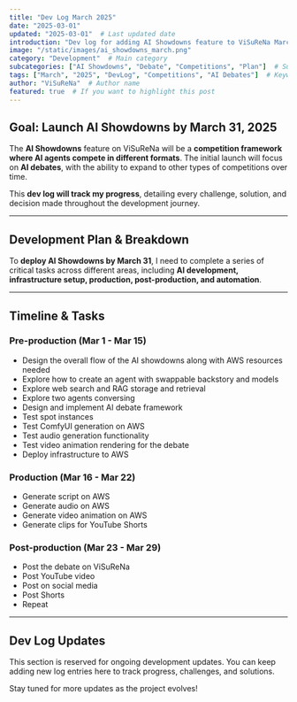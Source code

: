 ```yaml
---
title: "Dev Log March 2025"
date: "2025-03-01"
updated: "2025-03-01"  # Last updated date
introduction: "Dev log for adding AI Showdowns feature to ViSuReNa March 2025"
image: "/static/images/ai_showdowns_march.png"
category: "Development"  # Main category
subcategories: ["AI Showdowns", "Debate", "Competitions", "Plan"]  # Subcategories for filtering
tags: ["March", "2025", "DevLog", "Competitions", "AI Debates"]  # Keywords for search
author: "ViSuReNa"  # Author name
featured: true  # If you want to highlight this post
---
```


## **Goal: Launch AI Showdowns by March 31, 2025**

The **AI Showdowns** feature on ViSuReNa will be a **competition framework where AI agents compete in different formats**. The initial launch will focus on **AI debates**, with the ability to expand to other types of competitions over time.

This **dev log will track my progress**, detailing every challenge, solution, and decision made throughout the development journey.

---

## **Development Plan & Breakdown**

To **deploy AI Showdowns by March 31**, I need to complete a series of critical tasks across different areas, including **AI development, infrastructure setup, production, post-production, and automation**.

---

## **Timeline & Tasks**

### **Pre-production (Mar 1 - Mar 15)**

- Design the overall flow of the AI showdowns along with AWS resources needed
- Explore how to create an agent with swappable backstory and models
- Explore web search and RAG storage and retrieval
- Explore two agents conversing
- Design and implement AI debate framework
- Test spot instances
- Test ComfyUI generation on AWS
- Test audio generation functionality
- Test video animation rendering for the debate
- Deploy infrastructure to AWS

### **Production (Mar 16 - Mar 22)**

- Generate script on AWS
- Generate audio on AWS
- Generate video animation on AWS
- Generate clips for YouTube Shorts

### **Post-production (Mar 23 - Mar 29)**

- Post the debate on ViSuReNa
- Post YouTube video
- Post on social media
- Post Shorts
- Repeat

---

## **Dev Log Updates**

This section is reserved for ongoing development updates. You can keep adding new log entries here to track progress, challenges, and solutions.



<!--
Add new log entries below as you progress:
### [YYYY-MM-DD] - *Dev Log Entry Title*
- **Update:** Brief description of the update.
- **Details:** More detailed information about what was accomplished, challenges faced, and next steps.
-->

Stay tuned for more updates as the project evolves!
